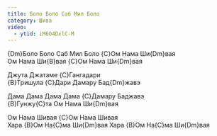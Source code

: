 ```yaml
---
title: Боло Боло Саб Мил Боло
category: Шива
video:
  - ytid: iM6O4DxlC-M
---
```

{Dm}Боло Боло Саб Мил Боло {C}Ом Нама Ши{Dm}вая  
Ом Нама Ши{B}вая {C}Ом Нама Ши{Dm}вая  

Джута Джатаме {C}Гангадари  
{B}Тришула {C}Дари Дамару Бад{Dm}жавэ

Дама Дама Дама Дама {C}Дамару Баджавэ  
{B}Гунжу{C}та Ом Нама Ши{Dm}вая

Ом Нама Шивая {C}Ом Нама Шивая  
Хара {B}Ом На{C}ма Ши{Dm}вая Хара {B}Ом На{C}ма Ши{Dm}вая
